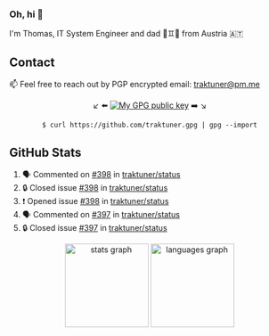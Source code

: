 ### Oh, hi 👋

I'm Thomas, IT System Engineer and dad 👶♊️👶 from Austria 🇦🇹

<!--
**traktuner/traktuner** is a ✨ _special_ ✨ repository because its `README.md` (this file) appears on your GitHub profile.

Here are some ideas to get you started:

- 🔭 I’m currently working on ...
- 🌱 I’m currently learning ...
- 👯 I’m looking to collaborate on ...
- 🤔 I’m looking for help with ...
- 💬 Ask me about ...
- 📫 How to reach me: ...
- 😄 Pronouns: ...
- ⚡ Fun fact: ...
-->

## Contact
📫 Feel free to reach out by PGP encrypted email:
traktuner@pm.me

<div align="center" markdown="1">

↙️ ⬅️ [![My GPG public key](https://img.shields.io/badge/PGP%20public%20key-6D4AFF?style=for-the-badge)](https://github.com/traktuner.gpg) ➡️ ↘️

```shell
$ curl https://github.com/traktuner.gpg | gpg --import
```

</div>

## GitHub Stats
<!--START_SECTION:activity-->
1. 🗣 Commented on [#398](https://github.com/traktuner/status/issues/398#issuecomment-2234480265) in [traktuner/status](https://github.com/traktuner/status)
2. 🔒 Closed issue [#398](https://github.com/traktuner/status/issues/398) in [traktuner/status](https://github.com/traktuner/status)
3. ❗ Opened issue [#398](https://github.com/traktuner/status/issues/398) in [traktuner/status](https://github.com/traktuner/status)
4. 🗣 Commented on [#397](https://github.com/traktuner/status/issues/397#issuecomment-2234387003) in [traktuner/status](https://github.com/traktuner/status)
5. 🔒 Closed issue [#397](https://github.com/traktuner/status/issues/397) in [traktuner/status](https://github.com/traktuner/status)
<!--END_SECTION:activity-->

<div align="center">
  <img src="https://github-readme-stats.vercel.app/api?username=traktuner&hide_title=false&hide_rank=false&show_icons=true&include_all_commits=true&count_private=true&disable_animations=false&theme=dracula&locale=en&hide_border=false&order=1" height="150" alt="stats graph"  />
  <img src="https://github-readme-stats.vercel.app/api/top-langs?username=traktuner&locale=en&hide_title=false&layout=compact&card_width=320&langs_count=5&theme=dracula&hide_border=false&order=2" height="150" alt="languages graph"  />
</div>

